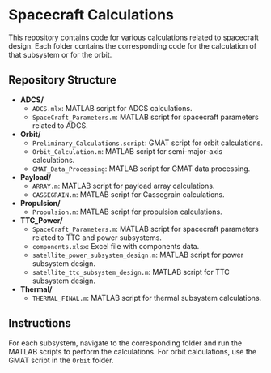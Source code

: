 # Spacecraft Calculations

This repository contains code for various calculations related to spacecraft design. Each folder contains the corresponding code for the calculation of that subsystem or for the orbit.

## Repository Structure

- **ADCS/**
  - `ADCS.mlx`: MATLAB script for ADCS calculations.
  - `SpaceCraft_Parameters.m`: MATLAB script for spacecraft parameters related to ADCS.
- **Orbit/**
  - `Preliminary_Calculations.script`: GMAT script for orbit calculations.
  - `Orbit_Calculation.m`: MATLAB script for semi-major-axis calculations.
  - `GMAT_Data_Processing`: MATLAB script for GMAT data processing.
- **Payload/**
  - `ARRAY.m`: MATLAB script for payload array calculations.
  - `CASSEGRAIN.m`: MATLAB script for Cassegrain calculations.
- **Propulsion/**
  - `Propulsion.m`: MATLAB script for propulsion calculations.
- **TTC_Power/**
  - `SpaceCraft_Parameters.m`: MATLAB script for spacecraft parameters related to TTC and power subsystems.
  - `components.xlsx`: Excel file with components data.
  - `satellite_power_subsystem_design.m`: MATLAB script for power subsystem design.
  - `satellite_ttc_subsystem_design.m`: MATLAB script for TTC subsystem design.
- **Thermal/**
  - `THERMAL_FINAL.m`: MATLAB script for thermal subsystem calculations.

## Instructions

For each subsystem, navigate to the corresponding folder and run the MATLAB scripts to perform the calculations. For orbit calculations, use the GMAT script in the `Orbit` folder.
